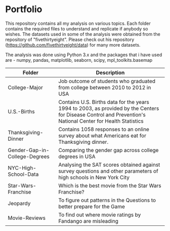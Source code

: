 # Portfolio
This repository contains all my analysis on various topics. Each folder contains the required files to understand and replicate if anybody so wishes. The datasets used in some of the analysis were obtained from the repository of "fivethirtyeight". Please check out his repository (https://github.com/fivethirtyeight/data) for many more datasets.

The analysis was done using Python 3.x and the packages that i have used are - numpy, pandas, matplotlib, seaborn, scipy, mpl_toolkits.basemap

Folder | Description
----|---------
College-Major | Job outcome of students who graduated from college between 2010 to 2012 in USA
U.S.-Births |  Contains U.S. Births data for the years 1994 to 2003, as provided by the Centers for Disease Control and Prevention's National Center for Health Statistics
Thanksgiving-Dinner | Contains 1058 responses to an online survey about what Americans eat for Thanksgiving dinner.
Gender-Gap-in-College-Degrees | Comparing the gender gap across college degrees in USA
NYC-High-School-Data | Analysing the SAT scores obtained against survey questions and other parameters of high schools in New York City
Star-Wars-Franchise | Which is the best movie from the Star Wars Franchise?
Jeopardy | To figure out patterns in the Questions to better prepare for the Game
Movie-Reviews | To find out where movie ratings by Fandango are misleading
